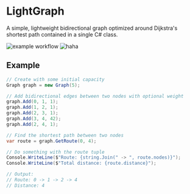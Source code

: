 # LightGraph
A simple, lightweight bidirectional graph optimized around Dijkstra's shortest path contained in a single C# class.

![example workflow](https://github.com/valurz/LightGraph/actions/workflows/dotnet.yml/badge.svg) ![haha](https://img.shields.io/github/license/valurz/lightgraph)
## Example
```csharp
// Create with some initial capacity
Graph graph = new Graph(5);

// Add bidirectional edges between two nodes with optional weight
graph.Add(0, 1, 1);
graph.Add(1, 2, 1);
graph.Add(2, 3, 1);
graph.Add(3, 4, 42);
graph.Add(2, 4, 1);

// Find the shortest path between two nodes
var route = graph.GetRoute(0, 4);

// Do something with the route tuple
Console.WriteLine($"Route: {string.Join(" -> ", route.nodes)}");
Console.WriteLine($"Total distance: {route.distance}");

// Output:
// Route: 0 -> 1 -> 2 -> 4
// Distance: 4

```
